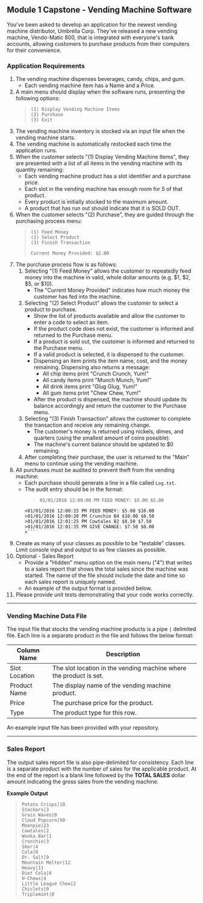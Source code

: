## Module 1 Capstone - Vending Machine Software

You've been asked to develop an application for the newest vending machine distributor, 
Umbrella Corp. They've released a new vending machine, Vendo-Matic 800, that is integrated 
with everyone's bank accounts, allowing customers to purchase products from their computers for their convenience. 

### **Application Requirements**

1. The vending machine dispenses beverages, candy, chips, and gum.  
   - Each vending machine item has a Name and a Price. 
2. A main menu should display when the software runs, presenting the following options:
    > ```
    > (1) Display Vending Machine Items
    > (2) Purchase
    > (3) Exit
    > ```
3. The vending machine inventory is stocked via an input file when the vending machine
starts. 
4. The vending machine is automatically restocked each time the application runs. 
5. When the customer selects "(1) Display Vending Machine Items", they are presented 
with a list of all items in the vending machine with its quantity remaining:
    - Each vending machine product has a slot identifier and a purchase price. 
    - Each slot in the vending machine has enough room for 5 of that product. 
    - Every product is initially stocked to the maximum amount. 
    - A product that has run out should indicate that it is SOLD OUT.
6. When the customer selects "(2) Purchase", they are guided through the purchasing 
process menu:
    >```
    >(1) Feed Money
    >(2) Select Product
    >(3) Finish Transaction
    >
    > Current Money Provided: $2.00
    >```
7. The purchase process flow is as follows: 
    1. Selecting "(1) Feed Money" allows the customer to repeatedly feed money into the 
    machine in valid, whole dollar amounts (e.g. $1, $2, $5, or $10).
        - The "Current Money Provided" indicates how much money the customer 
        has fed into the machine. 
    2. Selecting "(2) Select Product" allows the customer to select a product to 
    purchase. 
        - Show the list of products available and allow the customer to enter 
        a code to select an item.
        - If the product code does not exist, the customer is informed and returned 
        to the Purchase menu. 
        - If a product is sold out, the customer is informed and returned to the 
        Purchase menu. 
        - If a valid product is selected, it is dispensed to the customer. 
        - Dispensing an item prints the item name, cost, and the money 
        remaining. Dispensing also returns a message:
          - All chip items print "Crunch Crunch, Yum!"
          - All candy items print "Munch Munch, Yum!"
          - All drink items print "Glug Glug, Yum!"
          - All gum items print "Chew Chew, Yum!"
        - After the product is dispensed, the machine should update its balance 
        accordingly and return the customer to the Purchase menu.
    3. Selecting "(3) Finish Transaction" allows the customer to complete the 
    transaction and receive any remaining change. 
        - The customer's money is returned using nickels, dimes, and quarters 
        (using the smallest amount of coins possible). 
        - The machine's current balance should be updated to $0 remaining. 
    4. After completing their purchase, the user is returned to the "Main" menu to 
    continue using the vending machine.
8. All purchases must be audited to prevent theft from the vending machine:
   - Each purchase should generate a line in a file called `Log.txt`.
   - The audit entry should be in the format: 
        >```
        > 01/01/2016 12:00:00 PM FEED MONEY: $5.00 $5.00
         >01/01/2016 12:00:15 PM FEED MONEY: $5.00 $10.00
         >01/01/2016 12:00:20 PM Crunchie B4 $10.00 $8.50
         >01/01/2016 12:01:25 PM Cowtales B2 $8.50 $7.50
         >01/01/2016 12:01:35 PM GIVE CHANGE: $7.50 $0.00
         >```
9. Create as many of your classes as possible to be "testable" classes. Limit console 
input and output to as few classes as possible. 
10. Optional - Sales Report
    - Provide a "Hidden" menu option on the main menu ("4") that writes to a sales 
    report that shows the total sales since the machine was started. The name of the 
    file should include the date and time so each sales report is uniquely named.
    - An example of the output format is provided below. 
11. Please provide unit tests demonstrating that your code works correctly. 
___
### **Vending Machine Data File**
The input file that stocks the vending machine products is a pipe `|` delimited file. Each line is a separate product in the file and follows the below format:

| Column Name   | Description |
----------------|-------------|
| Slot Location | The slot location in the vending machine where the product is set. |
| Product Name  | The display name of the vending machine product.                   |
| Price         | The purchase price for the product.                                |
| Type          | The product type for this row.                                     |

An example input file has been provided with your repository.

 ---
###  **Sales Report**
The output sales report file is also pipe-delimited for consistency. Each line is a separate product with the number of sales for the applicable product. At the 
end of the report is a blank line followed by the **TOTAL SALES** dollar amount indicating the gross sales from the vending machine.

**Example Output**

>```
>Potato Crisps|10
>Stackers|3
>Grain Waves|0
>Cloud Popcorn|50
>Moonpie|23
>Cowtales|2
>Wonka Bar|1
>Crunchie|3
>Skor|4
>Cola|8
>Dr. Salt|9
>Mountain Melter|12
>Heavy|11
>Diet Cola|6
>U-Chews|4
>Little League Chew|2
>Chiclets|0
>Triplemint|0
>```

